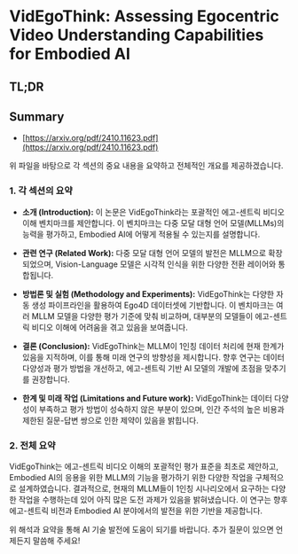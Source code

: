 # VidEgoThink: Assessing Egocentric Video Understanding Capabilities for Embodied AI
## TL;DR
## Summary
- [https://arxiv.org/pdf/2410.11623.pdf](https://arxiv.org/pdf/2410.11623.pdf)

위 파일을 바탕으로 각 섹션의 중요 내용을 요약하고 전체적인 개요를 제공하겠습니다.

### 1. 각 섹션의 요약

- **소개 (Introduction):**
  이 논문은 VidEgoThink라는 포괄적인 에고-센트릭 비디오 이해 벤치마크를 제안합니다. 이 벤치마크는 다중 모달 대형 언어 모델(MLLMs)의 능력을 평가하고, Embodied AI에 어떻게 적용될 수 있는지를 설명합니다.

- **관련 연구 (Related Work):**
  다중 모달 대형 언어 모델의 발전은 MLLM으로 확장되었으며, Vision-Language 모델은 시각적 인식을 위한 다양한 전환 레이어와 통합됩니다.

- **방법론 및 실험 (Methodology and Experiments):**
  VidEgoThink는 다양한 자동 생성 파이프라인을 활용하여 Ego4D 데이터셋에 기반합니다. 이 벤치마크는 여러 MLLM 모델을 다양한 평가 기준에 맞춰 비교하며, 대부분의 모델들이 에고-센트릭 비디오 이해에 어려움을 겪고 있음을 보여줍니다.

- **결론 (Conclusion):**
  VidEgoThink는 MLLM이 1인칭 데이터 처리에 현재 한계가 있음을 지적하며, 이를 통해 미래 연구의 방향성을 제시합니다. 향후 연구는 데이터 다양성과 평가 방법을 개선하고, 에고-센트릭 기반 AI 모델의 개발에 초점을 맞추기를 권장합니다.

- **한계 및 미래 작업 (Limitations and Future work):**
  VidEgoThink는 데이터 다양성이 부족하고 평가 방법이 성숙하지 않은 부분이 있으며, 인간 주석의 높은 비용과 제한된 질문-답변 쌍으로 인한 제약이 있음을 밝힙니다.

### 2. 전체 요약

VidEgoThink는 에고-센트릭 비디오 이해의 포괄적인 평가 표준을 최초로 제안하고, Embodied AI의 응용을 위한 MLLM의 기능을 평가하기 위한 다양한 작업을 구체적으로 설계하였습니다. 결과적으로, 현재의 MLLM들이 1인칭 시나리오에서 요구하는 다양한 작업을 수행하는데 있어 아직 많은 도전 과제가 있음을 밝혀냈습니다. 이 연구는 향후 에고-센트릭 비전과 Embodied AI 분야에서의 발전을 위한 기반을 제공합니다.

위 해석과 요약을 통해 AI 기술 발전에 도움이 되기를 바랍니다. 추가 질문이 있으면 언제든지 말씀해 주세요!
